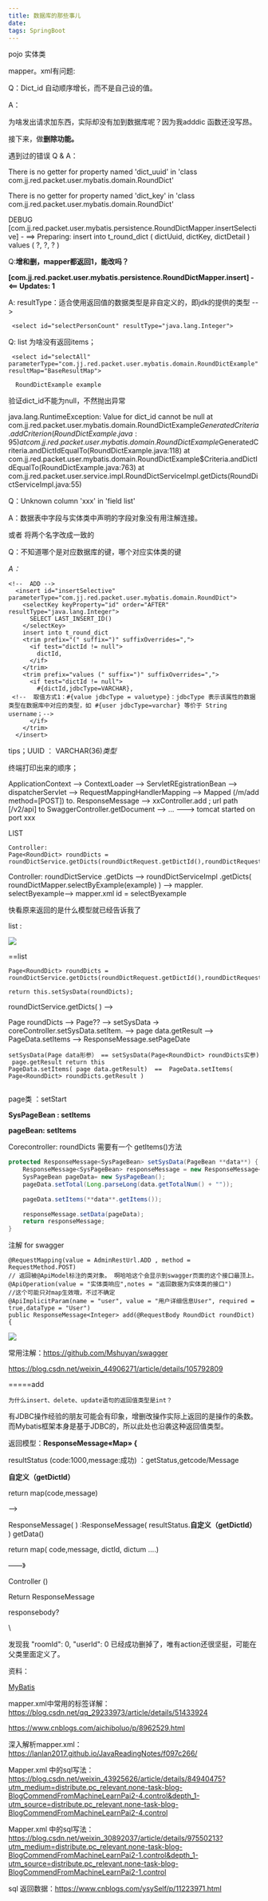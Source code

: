 ```yaml
---
title: 数据库的那些事儿
date:
tags: SpringBoot
---
```






pojo 实体类



mapper。xml有问题: <result column="dictdetail" jdbcType="VARCHAR" property="dictDetail" /> 

Q：Dict_id 自动顺序增长，而不是自己设的值。

A：

为啥发出请求加东西，实际却没有加到数据库呢？因为我adddic 函数还没写昂。

接下来，做**删除功能。**

遇到过的错误 Q & A：

There is no getter for property named 'dict_uuid' in 'class com.jj.red.packet.user.mybatis.domain.RoundDict'

 There is no getter for property named 'dict_key' in 'class com.jj.red.packet.user.mybatis.domain.RoundDict'

 DEBUG [com.jj.red.packet.user.mybatis.persistence.RoundDictMapper.insertSelective] - ==>  Preparing: insert into t_round_dict ( dictUuid, dictKey, dictDetail ) values ( ?, ?, ? ) 

Q:**增和删，mapper都返回1，能改吗？**

 **[com.jj.red.packet.user.mybatis.persistence.RoundDictMapper.insert] - <==    Updates: 1**

A: resultType：适合使用返回值的数据类型是非自定义的，即jdk的提供的类型 -->

```
 <select id="selectPersonCount" resultType="java.lang.Integer">
```

Q: list 为啥没有返回items；

```
 <select id="selectAll" parameterType="com.jj.red.packet.user.mybatis.domain.RoundDictExample" resultMap="BaseResultMap">
  
  RoundDictExample example
```



验证dict_id不能为null，不然抛出异常

java.lang.RuntimeException: Value for dict_id cannot be null
        at com.jj.red.packet.user.mybatis.domain.RoundDictExample$GeneratedCriteria.addCriterion(RoundDictExample.java:95)
        at com.jj.red.packet.user.mybatis.domain.RoundDictExample$GeneratedCriteria.andDictIdEqualTo(RoundDictExample.java:118)
        at com.jj.red.packet.user.mybatis.domain.RoundDictExample$Criteria.andDictIdEqualTo(RoundDictExample.java:763)
        at com.jj.red.packet.user.service.impl.RoundDictServiceImpl.getDicts(RoundDictServiceImpl.java:55)



Q：Unknown column 'xxx' in 'field list'

A：数据表中字段与实体类中声明的字段对象没有用注解连接。

或者 将两个名字改成一致的



Q：不知道哪个是对应数据库的键，哪个对应实体类的键

*A： <!-- 普通的列  -column 是数据库中字段， property是实体类中字段-->*      

  <result column="token" property="token" jdbcType="VARCHAR" />

```
<!--  ADD -->
  <insert id="insertSelective" parameterType="com.jj.red.packet.user.mybatis.domain.RoundDict">
    <selectKey keyProperty="id" order="AFTER" resultType="java.lang.Integer">
      SELECT LAST_INSERT_ID()
    </selectKey>
    insert into t_round_dict
    <trim prefix="(" suffix=")" suffixOverrides=",">
      <if test="dictId != null">
        dictId,
      </if>
    </trim>
    <trim prefix="values (" suffix=")" suffixOverrides=",">
      <if test="dictId != null">
        #{dictId,jdbcType=VARCHAR},    
 <!--  取值方式1：#{value jdbcType = valuetype}：jdbcType 表示该属性的数据类型在数据库中对应的类型，如 #{user jdbcType=varchar} 等价于 String username；-->
      </if>
    </trim>
  </insert>
```



tips；UUID ： VARCHAR(36)*类型*





终端打印出来的顺序；

ApplicationContext  --> ContextLoader --> ServletREgistrationBean --> dispatcherServlet --> RequestMappingHandlerMapping --> Mapped (/m/add method=[POST]) to. ResponseMessage --> xxController.add ; url path [/v2/api] to SwaggerController.getDocument --> ... ---> tomcat started on port xxx



LIST

```
Controller:
Page<RoundDict> roundDicts = roundDictService.getDicts(roundDictRequest.getDictId(),roundDictRequest.getDictUuid());
```

Controller:  roundDictService .getDicts --> roundDictServiceImpl .getDicts( roundDictMapper.selectByExample(example)  ) --> mappler. selectByexample--> mapper.xml id = selectByexample













快看原来返回的是什么模型就已经告诉我了

list :

![](https://tva1.sinaimg.cn/large/008eGmZEgy1gn3vmitdelj307p08h756.jpg)

==list

```
Page<RoundDict> roundDicts = roundDictService.getDicts(roundDictRequest.getDictId(),roundDictRequest.getDictUuid());

return this.setSysData(roundDicts);
```



 roundDictService.getDicts( ) --> 

Page<RoundDict> roundDicts  -->  Page<RoundDict>?? --> setSysData ->  coreController.setSysData.setItem. --> page data.getResult --> PageData.setItems --> ResponseMessage.setPageDate



```
setSysData(Page data形参） == setSysData(Page<RoundDict> roundDicts实参)
 page.getResult return this
PageData.setItems( page data.getResult)  ==  PageData.setItems( Page<RoundDict> roundDicts.getResult )
 
```



page类 ：setStart 

**SysPageBean : setItems**

**pageBean: setItems**

Corecontroller: roundDicts 需要有一个 getItems()方法

```java
protected ResponseMessage<SysPageBean> setSysData(PageBean **data**) {
    ResponseMessage<SysPageBean> responseMessage = new ResponseMessage<>();
    SysPageBean pageData= new SysPageBean();
    pageData.setTotal(Long.parseLong(data.getTotalNum() + ""));
    
    pageData.setItems(**data**.getItems());
  
    responseMessage.setData(pageData);
    return responseMessage;
}
```



注解 for swagger

```
@RequestMapping(value = AdminRestUrl.ADD , method = RequestMethod.POST)
// 返回被@ApiModel标注的类对象。 啊哈哈这个会显示到swagger页面的这个接口最顶上。
@ApiOperation(value = "实体类响应",notes = "返回数据为实体类的接口")
//这个可能只对map生效哦，不过不确定
@ApiImplicitParam(name = "user", value = "用户详细信息User", required = true,dataType = "User")
public ResponseMessage<Integer> add(@RequestBody RoundDict roundDict) {
```

![](https://tva1.sinaimg.cn/large/008eGmZEgy1gn3vq481onj306m01njri.jpg)

常用注解：https://github.com/Mshuyan/swagger

https://blog.csdn.net/weixin_44906271/article/details/105792809



=====add

```
为什么insert、delete、update语句的返回值类型是int？
```

有JDBC操作经验的朋友可能会有印象，增删改操作实际上返回的是操作的条数。而Mybatis框架本身是基于JDBC的，所以此处也沿袭这种返回值类型。

返回模型：**ResponseMessage«Map» {**

resultStatus (code:1000,message:成功) ：getStatus,getcode/Message

**自定义（getDictId）**

 return map(code,message)

-->

 ResponseMessage(    )   :ResponseMessage( resultStatus.**自定义（getDictId）** )  getData()

 return map( code,message, dictId, dictum ....)

——》

Controller ()

Return ResponseMessage







responsebody?

\

发现我 "roomId": 0,  "userId": 0 已经成功删掉了，唯有action还很坚挺，可能在父类里面定义了。





资料：

[MyBatis](https://www.cnblogs.com/jackson0714/p/spring-boot-07-mybatis.html#_label0)

mapper.xml中常用的标签详解：https://blog.csdn.net/qq_29233973/article/details/51433924

https://www.cnblogs.com/aichiboluo/p/8962529.html

深入解析mapper.xml： https://lanlan2017.github.io/JavaReadingNotes/f097c266/

Mapper.xml 中的sql写法：https://blog.csdn.net/weixin_43925626/article/details/84940475?utm_medium=distribute.pc_relevant.none-task-blog-BlogCommendFromMachineLearnPai2-4.control&depth_1-utm_source=distribute.pc_relevant.none-task-blog-BlogCommendFromMachineLearnPai2-4.control

Mapper.xml 中的sql写法：https://blog.csdn.net/weixin_30892037/article/details/97550213?utm_medium=distribute.pc_relevant.none-task-blog-BlogCommendFromMachineLearnPai2-1.control&depth_1-utm_source=distribute.pc_relevant.none-task-blog-BlogCommendFromMachineLearnPai2-1.control

sql 返回数据：https://www.cnblogs.com/ysySelf/p/11223971.html